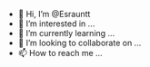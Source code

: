 - 👋 Hi, I’m @Esrauntt
- 👀 I’m interested in ...
- 🌱 I’m currently learning ...
- 💞️ I’m looking to collaborate on ...
- 📫 How to reach me ...

<!---
Esrauntt/Esrauntt is a ✨ special ✨ repository because its `README.md` (this file) appears on your GitHub profile.
You can click the Preview link to take a look at your changes.
--->
